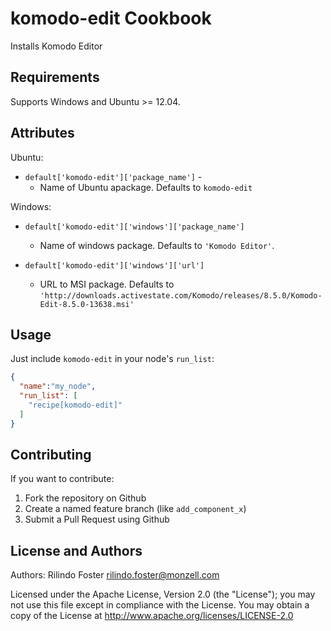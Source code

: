 komodo-edit Cookbook
====================
Installs Komodo Editor


Requirements
------------
Supports Windows and Ubuntu >= 12.04.

Attributes
----------

Ubuntu:

* `default['komodo-edit']['package_name']` -
    - Name of Ubuntu apackage. Defaults to `komodo-edit`


Windows:

* `default['komodo-edit']['windows']['package_name']`
    - Name of windows package. Defaults to `'Komodo Editor'`.
    
* `default['komodo-edit']['windows']['url']`
    - URL to MSI package. Defaults to `'http://downloads.activestate.com/Komodo/releases/8.5.0/Komodo-Edit-8.5.0-13638.msi'`

Usage
-----

Just include `komodo-edit` in your node's `run_list`:

```json
{
  "name":"my_node",
  "run_list": [
    "recipe[komodo-edit]"
  ]
}
```

Contributing
------------
If you want to contribute:

1. Fork the repository on Github
2. Create a named feature branch (like `add_component_x`)
3. Submit a Pull Request using Github

License and Authors
-------------------
Authors: Rilindo Foster <rilindo.foster@monzell.com>

Licensed under the Apache License, Version 2.0 (the "License");
you may not use this file except in compliance with the License.
You may obtain a copy of the License at http://www.apache.org/licenses/LICENSE-2.0
